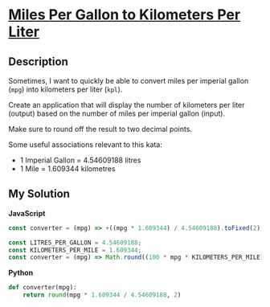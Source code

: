 # [Miles Per Gallon to Kilometers Per Liter](https://www.codewars.com/kata/557b5e0bddf29d861400005d)

## Description

Sometimes, I want to quickly be able to convert miles per imperial gallon (`mpg`) into kilometers per liter (`kpl`).

Create an application that will display the number of kilometers per liter (output) based on the number of miles per imperial gallon (input).

Make sure to round off the result to two decimal points.

Some useful associations relevant to this kata:

- 1 Imperial Gallon = 4.54609188 litres
- 1 Mile = 1.609344 kilometres

## My Solution

**JavaScript**

```js
const converter = (mpg) => +((mpg * 1.609344) / 4.54609188).toFixed(2);
```

```js
const LITRES_PER_GALLON = 4.54609188;
const KILOMETERS_PER_MILE = 1.609344;
const converter = (mpg) => Math.round((100 * mpg * KILOMETERS_PER_MILE) / LITRES_PER_GALLON) / 100;
```

**Python**

```py
def converter(mpg):
    return round(mpg * 1.609344 / 4.54609188, 2)
```

